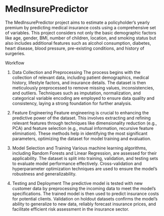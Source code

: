 # MedInsurePredictor
The MedInsurePredictor project aims to estimate a policyholder’s yearly premium by predicting medical insurance costs using a comprehensive set of variables. This project considers not only the basic demographic factors like age, gender, BMI, number of children, location, and smoking status but also includes additional features such as alcohol consumption, diabetes, heart disease, blood pressure, pre-existing conditions, and history of surgeries.

Workflow
1. Data Collection and Preprocessing
The process begins with the collection of relevant data, including patient demographics, medical history, lifestyle factors, and insurance details. The dataset is then meticulously preprocessed to remove missing values, inconsistencies, and outliers. Techniques such as imputation, normalization, and categorical variable encoding are employed to ensure data quality and consistency, laying a strong foundation for further analysis.

2. Feature Engineering
Feature engineering is crucial to enhancing the predictive power of the dataset. This involves extracting and refining relevant features through techniques like dimensionality reduction (e.g., PCA) and feature selection (e.g., mutual information, recursive feature elimination). These methods help in identifying the most significant parameters, optimizing the dataset for model training and evaluation.

3. Model Selection and Training
Various machine learning algorithms, including Random Forests and Linear Regression, are assessed for their applicability. The dataset is split into training, validation, and testing sets to evaluate model performance effectively. Cross-validation and hyperparameter optimization techniques are used to ensure the model’s robustness and generalizability.

4. Testing and Deployment
The predictive model is tested with new customer data by preprocessing the incoming data to meet the model’s specifications. The trained model is then used to predict insurance costs for potential clients. Validation on holdout datasets confirms the model’s ability to generalize to new data, reliably forecast insurance prices, and facilitate efficient risk assessment in the insurance sector.
